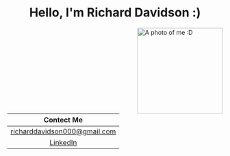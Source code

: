 <h1 align="center">Hello, I'm Richard Davidson :)</h1>

<img align="right" alt="A photo of me :D" width=200px src="./assets/me.png"/>

| Contect Me |
| :---:      |
| richarddavidson000@gmail.com |
| [LinkedIn](https://linkedin.com/in/richard-davidson-2a1126246/) |
